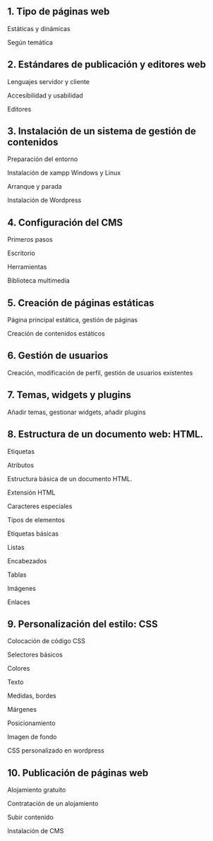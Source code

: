 ## 1. Tipo de páginas web

Estáticas y dinámicas


Según temática

## 2. Estándares de publicación y editores web

Lenguajes servidor y cliente

Accesibilidad y usabilidad

Editores

## 3. Instalación de un sistema de gestión de contenidos

Preparación del entorno

Instalación de xampp Windows y Linux

Arranque y parada

Instalación de Wordpress

## 4. Configuración del CMS

Primeros pasos

Escritorio

Herramientas

Biblioteca multimedia

## 5. Creación de páginas estáticas

Página principal estática, gestión de páginas

Creación de contenidos estáticos

## 6. Gestión de usuarios

Creación, modificación de perfil, gestión de usuarios existentes

## 7. Temas, widgets y plugins

Añadir temas, gestionar widgets, añadir plugins

## 8. Estructura de un documento web: HTML.

Etiquetas

Atributos

Estructura básica de un documento HTML.

Extensión HTML

Caracteres especiales

Tipos de elementos

Etiquetas básicas

Listas

Encabezados

Tablas

Imágenes

Enlaces

## 9. Personalización del estilo: CSS

Colocación de código CSS

Selectores básicos

Colores

Texto

Medidas, bordes

Márgenes

Posicionamiento

Imagen de fondo

CSS personalizado en wordpress

## 10. Publicación de páginas web

Alojamiento gratuito

Contratación de un alojamiento

Subir contenido

Instalación de CMS
